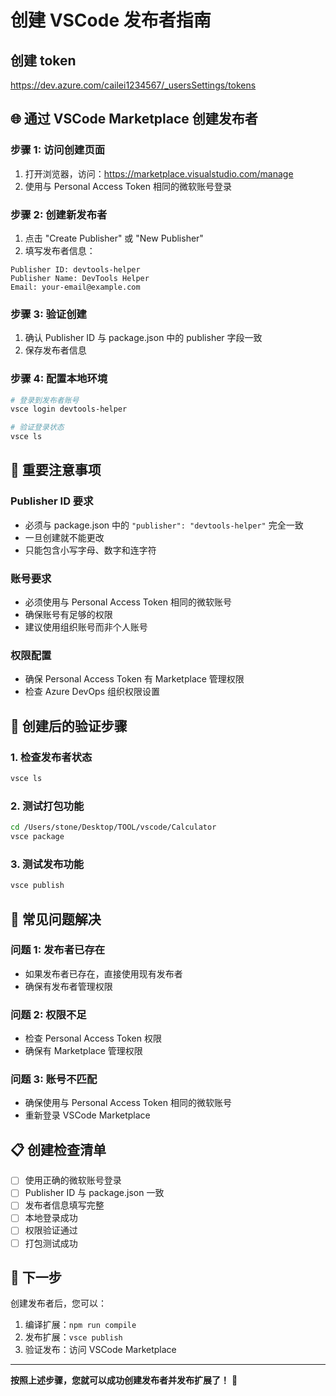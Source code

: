# 创建 VSCode 发布者指南

## 创建 token

https://dev.azure.com/cailei1234567/_usersSettings/tokens

## 🌐 通过 VSCode Marketplace 创建发布者

### 步骤 1: 访问创建页面
1. 打开浏览器，访问：https://marketplace.visualstudio.com/manage
2. 使用与 Personal Access Token 相同的微软账号登录

### 步骤 2: 创建新发布者
1. 点击 "Create Publisher" 或 "New Publisher"
2. 填写发布者信息：

```
Publisher ID: devtools-helper
Publisher Name: DevTools Helper
Email: your-email@example.com
```

### 步骤 3: 验证创建
1. 确认 Publisher ID 与 package.json 中的 publisher 字段一致
2. 保存发布者信息

### 步骤 4: 配置本地环境
```bash
# 登录到发布者账号
vsce login devtools-helper

# 验证登录状态
vsce ls
```

## 🔑 重要注意事项

### Publisher ID 要求
- 必须与 package.json 中的 `"publisher": "devtools-helper"` 完全一致
- 一旦创建就不能更改
- 只能包含小写字母、数字和连字符

### 账号要求
- 必须使用与 Personal Access Token 相同的微软账号
- 确保账号有足够的权限
- 建议使用组织账号而非个人账号

### 权限配置
- 确保 Personal Access Token 有 Marketplace 管理权限
- 检查 Azure DevOps 组织权限设置

## 🚀 创建后的验证步骤

### 1. 检查发布者状态
```bash
vsce ls
```

### 2. 测试打包功能
```bash
cd /Users/stone/Desktop/TOOL/vscode/Calculator
vsce package
```

### 3. 测试发布功能
```bash
vsce publish
```

## 🔧 常见问题解决

### 问题 1: 发布者已存在
- 如果发布者已存在，直接使用现有发布者
- 确保有发布者管理权限

### 问题 2: 权限不足
- 检查 Personal Access Token 权限
- 确保有 Marketplace 管理权限

### 问题 3: 账号不匹配
- 确保使用与 Personal Access Token 相同的微软账号
- 重新登录 VSCode Marketplace

## 📋 创建检查清单

- [ ] 使用正确的微软账号登录
- [ ] Publisher ID 与 package.json 一致
- [ ] 发布者信息填写完整
- [ ] 本地登录成功
- [ ] 权限验证通过
- [ ] 打包测试成功

## 🎯 下一步

创建发布者后，您可以：
1. 编译扩展：`npm run compile`
2. 发布扩展：`vsce publish`
3. 验证发布：访问 VSCode Marketplace

---

**按照上述步骤，您就可以成功创建发布者并发布扩展了！** 🚀
